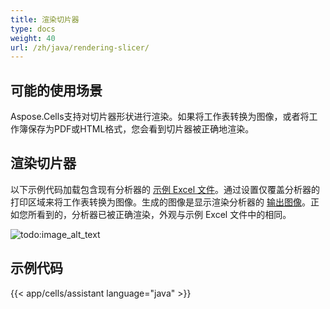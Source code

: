 ```yaml
---
title: 渲染切片器
type: docs
weight: 40
url: /zh/java/rendering-slicer/
---
```


## **可能的使用场景**
Aspose.Cells支持对切片器形状进行渲染。如果将工作表转换为图像，或者将工作簿保存为PDF或HTML格式，您会看到切片器被正确地渲染。
## **渲染切片器**
以下示例代码加载包含现有分析器的 [示例 Excel 文件](67338485.xlsx)。通过设置仅覆盖分析器的打印区域来将工作表转换为图像。生成的图像是显示渲染分析器的 [输出图像](67338486.png)。正如您所看到的，分析器已被正确渲染，外观与示例 Excel 文件中的相同。

![todo:image_alt_text](rendering-slicer_1)
## **示例代码**
{{< app/cells/assistant language="java" >}}
